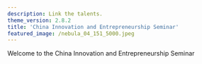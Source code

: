 ```yaml
---
description: Link the talents.
theme_version: 2.8.2
title: 'China Innovation and Entrepreneurship Seminar'
featured_image: /nebula_04_151_5000.jpeg
---
```

Welcome to the China Innovation and Entrepreneurship Seminar
